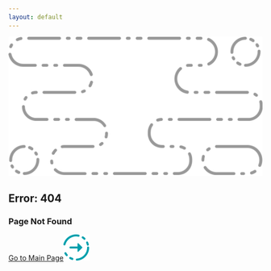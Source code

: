 ```yaml
---
layout: default
---
```


<section>
    <div class="container w-container">
        <div class="width-container">
        <div class="flex-center m-hero">
            <img src="/images/404-illustration.svg" alt="" class="_404-illustration">
            <h1 class="_404-heading">Error: 404</h1>
            <h3 class="_404-sub-heading">Page Not Found</h3>
            <a href="index.html">
                Go to Main Page<img src="/images/right-arrow.svg" alt="" class="arrow-icon">
            </a>
        </div>
        </div>
    </div>
</section>